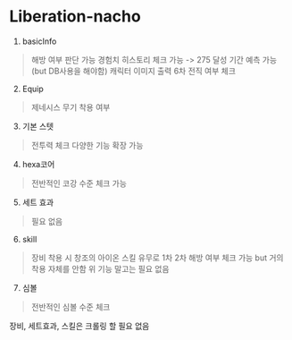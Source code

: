 # Liberation-nacho

1. basicInfo
> 해방 여부 판단 가능
> 경험치 히스토리 체크 가능 -> 275 달성 기간 예측 가능 (but DB사용을 해야함)
> 캐릭터 이미지 출력
> 6차 전직 여부 체크

2. Equip
> 제네시스 무기 착용 여부

3. 기본 스텟
> 전투력 체크
> 다양한 기능 확장 가능

4. hexa코어
> 전반적인 코강 수준 체크 가능

5. 세트 효과 
> 필요 없음

6. skill
> 장비 착용 시 창조의 아이온 스킬 유무로 1차 2차 해방 여부 체크 가능 but 거의 착용 자체를 안함
> 위 기능 말고는 필요 없음

7. 심볼
> 전반적인 심볼 수준 체크


장비, 세트효과, 스킬은 크롤링 할 필요 없음